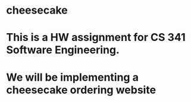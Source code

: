 # cheesecake
# This is a HW assignment for CS 341 Software Engineering.
# We will be implementing a cheesecake ordering website